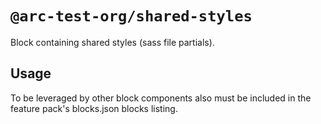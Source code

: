 # `@arc-test-org/shared-styles`

Block containing shared styles (sass file partials).

## Usage

To be leveraged by other block components also must be included in the 
feature pack's blocks.json blocks listing.

